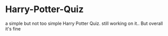 # Harry-Potter-Quiz
a simple but not too simple Harry Potter Quiz. 
still working on it.. But overall it's fine
